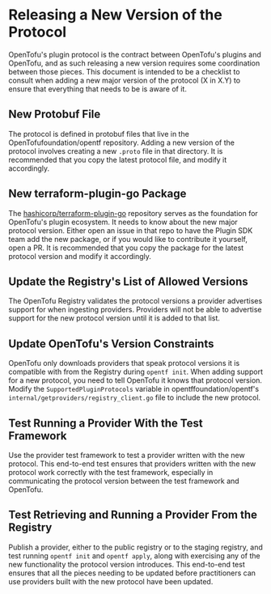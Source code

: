 # Releasing a New Version of the Protocol

OpenTofu's plugin protocol is the contract between OpenTofu's plugins and
OpenTofu, and as such releasing a new version requires some coordination
between those pieces. This document is intended to be a checklist to consult
when adding a new major version of the protocol (X in X.Y) to ensure that
everything that needs to be is aware of it.

## New Protobuf File

The protocol is defined in protobuf files that live in the OpenTofufoundation/opentf
repository. Adding a new version of the protocol involves creating a new
`.proto` file in that directory. It is recommended that you copy the latest
protocol file, and modify it accordingly.

## New terraform-plugin-go Package

The
[hashicorp/terraform-plugin-go](https://github.com/hashicorp/terraform-plugin-go)
repository serves as the foundation for OpenTofu's plugin ecosystem. It needs
to know about the new major protocol version. Either open an issue in that repo
to have the Plugin SDK team add the new package, or if you would like to
contribute it yourself, open a PR. It is recommended that you copy the package
for the latest protocol version and modify it accordingly.

## Update the Registry's List of Allowed Versions

The OpenTofu Registry validates the protocol versions a provider advertises
support for when ingesting providers. Providers will not be able to advertise
support for the new protocol version until it is added to that list.

## Update OpenTofu's Version Constraints

OpenTofu only downloads providers that speak protocol versions it is
compatible with from the Registry during `opentf init`. When adding support
for a new protocol, you need to tell OpenTofu it knows that protocol version.
Modify the `SupportedPluginProtocols` variable in opentffoundation/opentf's
`internal/getproviders/registry_client.go` file to include the new protocol.

## Test Running a Provider With the Test Framework

Use the provider test framework to test a provider written with the new
protocol. This end-to-end test ensures that providers written with the new
protocol work correctly with the test framework, especially in communicating
the protocol version between the test framework and OpenTofu.

## Test Retrieving and Running a Provider From the Registry

Publish a provider, either to the public registry or to the staging registry,
and test running `opentf init` and `opentf apply`, along with exercising
any of the new functionality the protocol version introduces. This end-to-end
test ensures that all the pieces needing to be updated before practitioners can
use providers built with the new protocol have been updated.
